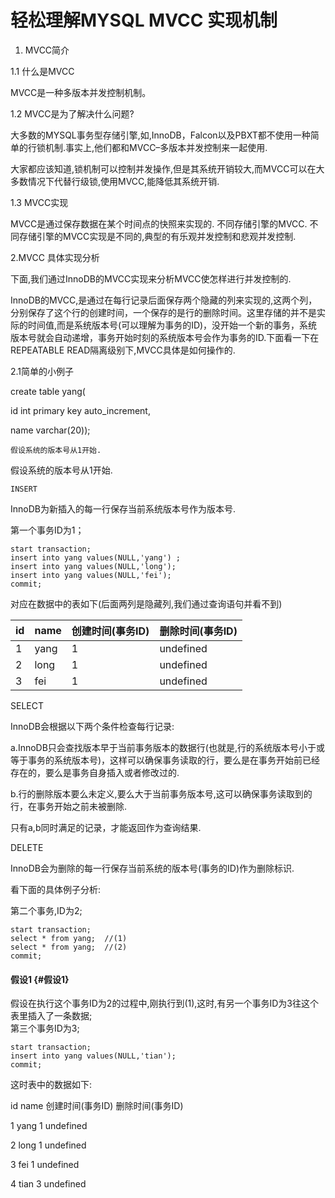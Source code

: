 # 轻松理解MYSQL MVCC 实现机制

1. MVCC简介

1.1 什么是MVCC

MVCC是一种多版本并发控制机制。

1.2 MVCC是为了解决什么问题?

大多数的MYSQL事务型存储引擎,如,InnoDB，Falcon以及PBXT都不使用一种简单的行锁机制.事实上,他们都和MVCC–多版本并发控制来一起使用.

大家都应该知道,锁机制可以控制并发操作,但是其系统开销较大,而MVCC可以在大多数情况下代替行级锁,使用MVCC,能降低其系统开销.

1.3 MVCC实现

MVCC是通过保存数据在某个时间点的快照来实现的. 不同存储引擎的MVCC. 不同存储引擎的MVCC实现是不同的,典型的有乐观并发控制和悲观并发控制.

2.MVCC 具体实现分析

下面,我们通过InnoDB的MVCC实现来分析MVCC使怎样进行并发控制的.

InnoDB的MVCC,是通过在每行记录后面保存两个隐藏的列来实现的,这两个列，分别保存了这个行的创建时间，一个保存的是行的删除时间。这里存储的并不是实际的时间值,而是系统版本号\(可以理解为事务的ID\)，没开始一个新的事务，系统版本号就会自动递增，事务开始时刻的系统版本号会作为事务的ID.下面看一下在REPEATABLE READ隔离级别下,MVCC具体是如何操作的.

2.1简单的小例子

create table yang\(

id int primary key auto\_increment,

name varchar\(20\)\);

```
假设系统的版本号从1开始.
```

假设系统的版本号从1开始.

```
INSERT
```

InnoDB为新插入的每一行保存当前系统版本号作为版本号.

第一个事务ID为1；

```
start transaction;
insert into yang values(NULL,'yang') ;
insert into yang values(NULL,'long');
insert into yang values(NULL,'fei');
commit;
```

对应在数据中的表如下\(后面两列是隐藏列,我们通过查询语句并看不到\)

| id | name | 创建时间\(事务ID\) | 删除时间\(事务ID\) |
| :--- | :--- | :--- | :--- |
| 1 | yang | 1 | undefined |
| 2 | long | 1 | undefined |
| 3 | fei | 1 | undefined |

SELECT

InnoDB会根据以下两个条件检查每行记录:

a.InnoDB只会查找版本早于当前事务版本的数据行\(也就是,行的系统版本号小于或等于事务的系统版本号\)，这样可以确保事务读取的行，要么是在事务开始前已经存在的，要么是事务自身插入或者修改过的.

b.行的删除版本要么未定义,要么大于当前事务版本号,这可以确保事务读取到的行，在事务开始之前未被删除.

只有a,b同时满足的记录，才能返回作为查询结果.

DELETE

InnoDB会为删除的每一行保存当前系统的版本号\(事务的ID\)作为删除标识.

看下面的具体例子分析:

第二个事务,ID为2;

```
start transaction;
select * from yang;  //(1)
select * from yang;  //(2)
commit;
```

#### 假设1 {#假设1}

假设在执行这个事务ID为2的过程中,刚执行到\(1\),这时,有另一个事务ID为3往这个表里插入了一条数据;  
第三个事务ID为3;

```
start transaction;
insert into yang values(NULL,'tian');
commit;
```

这时表中的数据如下:



id	name	创建时间\(事务ID\)	删除时间\(事务ID\)

1	yang	1	undefined

2	long	1	undefined

3	fei	1	undefined

4	tian	3	undefined



